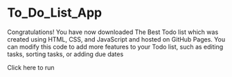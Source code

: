# To_Do_List_App

Congratulations! You have now downloaded The Best Todo list which was created using HTML, CSS, and JavaScript 
and hosted on GitHub Pages. You can modify this code to add more features to your Todo list, such as editing tasks, 
sorting tasks, or adding due dates

Click here to run
